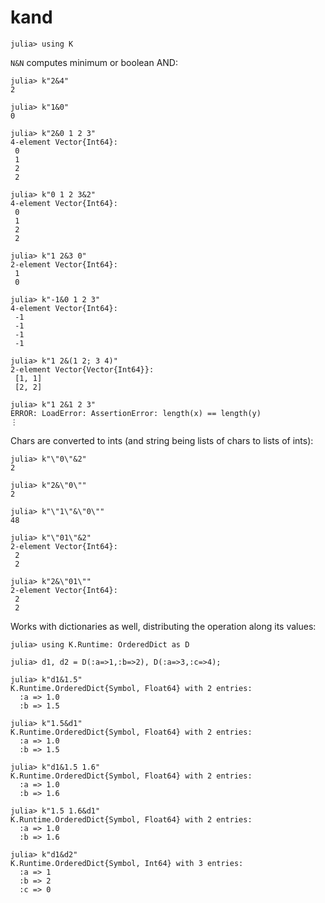 # kand

    julia> using K

`N&N` computes minimum or boolean AND:

    julia> k"2&4"
    2
    
    julia> k"1&0"
    0
    
    julia> k"2&0 1 2 3"
    4-element Vector{Int64}:
     0
     1
     2
     2
    
    julia> k"0 1 2 3&2"
    4-element Vector{Int64}:
     0
     1
     2
     2
    
    julia> k"1 2&3 0"
    2-element Vector{Int64}:
     1
     0

    julia> k"-1&0 1 2 3"
    4-element Vector{Int64}:
     -1
     -1
     -1
     -1
    
    julia> k"1 2&(1 2; 3 4)"
    2-element Vector{Vector{Int64}}:
     [1, 1]
     [2, 2]
    
    julia> k"1 2&1 2 3"
    ERROR: LoadError: AssertionError: length(x) == length(y)
    ⋮

Chars are converted to ints (and string being lists of chars to lists of ints):

    julia> k"\"0\"&2"
    2
    
    julia> k"2&\"0\""
    2
    
    julia> k"\"1\"&\"0\""
    48
    
    julia> k"\"01\"&2"
    2-element Vector{Int64}:
     2
     2
    
    julia> k"2&\"01\""
    2-element Vector{Int64}:
     2
     2

Works with dictionaries as well, distributing the operation along its values:

    julia> using K.Runtime: OrderedDict as D

    julia> d1, d2 = D(:a=>1,:b=>2), D(:a=>3,:c=>4);

    julia> k"d1&1.5"
    K.Runtime.OrderedDict{Symbol, Float64} with 2 entries:
      :a => 1.0
      :b => 1.5

    julia> k"1.5&d1"
    K.Runtime.OrderedDict{Symbol, Float64} with 2 entries:
      :a => 1.0
      :b => 1.5

    julia> k"d1&1.5 1.6"
    K.Runtime.OrderedDict{Symbol, Float64} with 2 entries:
      :a => 1.0
      :b => 1.6

    julia> k"1.5 1.6&d1"
    K.Runtime.OrderedDict{Symbol, Float64} with 2 entries:
      :a => 1.0
      :b => 1.6

    julia> k"d1&d2"
    K.Runtime.OrderedDict{Symbol, Int64} with 3 entries:
      :a => 1
      :b => 2
      :c => 0
